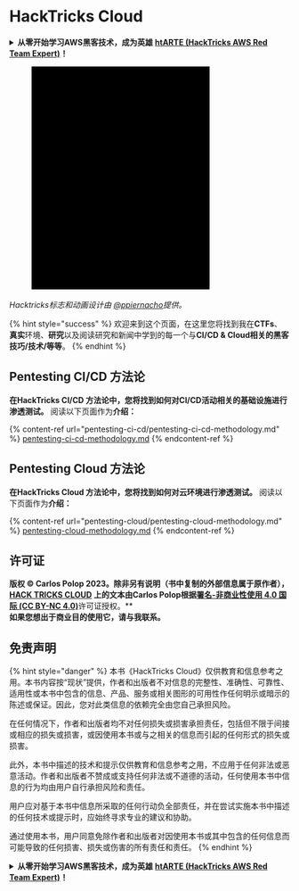 # HackTricks Cloud

<details>

<summary><strong>从零开始学习AWS黑客技术，成为英雄</strong> <a href="https://training.hacktricks.xyz/courses/arte"><strong>htARTE (HackTricks AWS Red Team Expert)</strong></a><strong>！</strong></summary>

其他支持HackTricks的方式：

* 如果您想在**HackTricks中看到您的公司广告**或**以PDF格式下载HackTricks**，请查看[**订阅计划**](https://github.com/sponsors/carlospolop)！
* 获取[**官方PEASS & HackTricks周边商品**](https://peass.creator-spring.com)
* 发现[**PEASS家族**](https://opensea.io/collection/the-peass-family)，我们独家的[**NFTs系列**](https://opensea.io/collection/the-peass-family)
* **加入** 💬 [**Discord群组**](https://discord.gg/hRep4RUj7f) 或 [**telegram群组**](https://t.me/peass) 或在**Twitter** 🐦 上**关注**我 [**@carlospolopm**](https://twitter.com/carlospolopm)**。**
* **通过向** [**HackTricks**](https://github.com/carlospolop/hacktricks) 和 [**HackTricks Cloud**](https://github.com/carlospolop/hacktricks-cloud) github仓库提交PR来分享您的黑客技巧。**

</details>

<figure><img src=".gitbook/assets/cloud.gif" alt=""><figcaption></figcaption></figure>

_Hacktricks标志和动画设计由_ [_@ppiernacho_](https://www.instagram.com/ppieranacho/)_提供。_

{% hint style="success" %}
欢迎来到这个页面，在这里您将找到我在**CTFs**、**真实**环境、**研究**以及阅读研究和新闻中学到的每一个与**CI/CD & Cloud相关的黑客技巧/技术/等等**。
{% endhint %}

## **Pentesting CI/CD 方法论**

**在HackTricks CI/CD 方法论中，您将找到如何对CI/CD活动相关的基础设施进行渗透测试。** 阅读以下页面作为**介绍：**

{% content-ref url="pentesting-ci-cd/pentesting-ci-cd-methodology.md" %}
[pentesting-ci-cd-methodology.md](pentesting-ci-cd/pentesting-ci-cd-methodology.md)
{% endcontent-ref %}

## Pentesting Cloud 方法论

**在HackTricks Cloud 方法论中，您将找到如何对云环境进行渗透测试。** 阅读以下页面作为**介绍：**

{% content-ref url="pentesting-cloud/pentesting-cloud-methodology.md" %}
[pentesting-cloud-methodology.md](pentesting-cloud-methodology.md)
{% endcontent-ref %}

## 许可证

**版权 © Carlos Polop 2023。除非另有说明（书中复制的外部信息属于原作者），[**HACK TRICKS CLOUD**](https://github.com/carlospolop/hacktricks-cloud) 上的文本由Carlos Polop根据**[**署名-非商业性使用 4.0 国际 (CC BY-NC 4.0)**](https://creativecommons.org/licenses/by-nc/4.0/)许可证授权。**\
**如果您想出于商业目的使用它，请与我联系。**

## **免责声明**

{% hint style="danger" %}
本书《HackTricks Cloud》仅供教育和信息参考之用。本书内容按“现状”提供，作者和出版者不对信息的完整性、准确性、可靠性、适用性或本书中包含的信息、产品、服务或相关图形的可用性作任何明示或暗示的陈述或保证。因此，您对此类信息的依赖完全由您自己承担风险。

在任何情况下，作者和出版者均不对任何损失或损害承担责任，包括但不限于间接或相应的损失或损害，或因使用本书或与之相关的信息而引起的任何形式的损失或损害。

此外，本书中描述的技术和提示仅供教育和信息参考之用，不应用于任何非法或恶意活动。作者和出版者不赞成或支持任何非法或不道德的活动，任何使用本书中信息的行为均由用户自行承担风险和责任。

用户应对基于本书中信息所采取的任何行动负全部责任，并在尝试实施本书中描述的任何技术或提示时，应始终寻求专业的建议和协助。

通过使用本书，用户同意免除作者和出版者对因使用本书或其中包含的任何信息而可能导致的任何损害、损失或伤害的所有责任和责任。
{% endhint %}

<details>

<summary><strong>从零开始学习AWS黑客技术，成为英雄</strong> <a href="https://training.hacktricks.xyz/courses/arte"><strong>htARTE (HackTricks AWS Red Team Expert)</strong></a><strong>！</strong></summary>

其他支持HackTricks的方式：

* 如果您想在**HackTricks中看到您的公司广告**或**以PDF格式下载HackTricks**，请查看[**订阅计划**](https://github.com/sponsors/carlospolop)！
* 获取[**官方PEASS & HackTricks周边商品**](https://peass.creator-spring.com)
* 发现[**PEASS家族**](https://opensea.io/collection/the-peass-family)，我们独家的[**NFTs系列**](https://opensea.io/collection/the-peass-family)
* **加入** 💬 [**Discord群组**](https://discord.gg/hRep4RUj7f) 或 [**telegram群组**](https://t.me/peass) 或在**Twitter** 🐦 上**关注**我 [**@carlospolopm**](https://twitter.com/carlospolopm)**。**
* **通过向** [**HackTricks**](https://github.com/carlospolop/hacktricks) 和 [**HackTricks Cloud**](https://github.com/carlospolop/hacktricks-cloud) github仓库提交PR来分享您的黑客技巧。**

</details>
